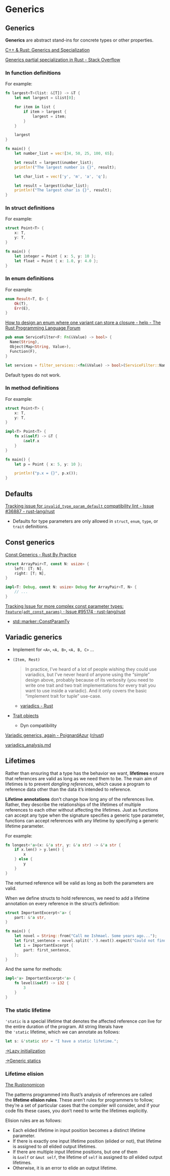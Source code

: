 # Generics
## Generics
**Generics** are abstract stand-ins for concrete types or other properties.

[C++ & Rust: Generics and Specialization](https://www.tangramvision.com/blog/c-rust-generics-and-specialization)

[Generics partial specialization in Rust - Stack Overflow](https://stackoverflow.com/questions/66832882/generics-partial-specialization-in-rust)

### In function definitions
For example:
```rust
fn largest<T>(list: &[T]) -> &T {
    let mut largest = &list[0];

    for item in list {
        if item > largest {
            largest = item;
        }
    }

    largest
}

fn main() {
    let number_list = vec![34, 50, 25, 100, 65];

    let result = largest(&number_list);
    println!("The largest number is {}", result);

    let char_list = vec!['y', 'm', 'a', 'q'];

    let result = largest(&char_list);
    println!("The largest char is {}", result);
}
```

### In struct definitions
For example:
```rust
struct Point<T> {
    x: T,
    y: T,
}

fn main() {
    let integer = Point { x: 5, y: 10 };
    let float = Point { x: 1.0, y: 4.0 };
}
```

### In enum definitions
For example:
```rust
enum Result<T, E> {
    Ok(T),
    Err(E),
}
```

[How to design an enum where one variant can store a closure - help - The Rust Programming Language Forum](https://users.rust-lang.org/t/how-to-design-an-enum-where-one-variant-can-store-a-closure/59322)
```rust
pub enum ServiceFilter<F: Fn(&Value) -> bool> {
  Name(String),
  Object(Map<String, Value>),
  Function(F),
}

let services = filter_services::<fn(&Value) -> bool>(ServiceFilter::Name("myName".to_string()));
```
Default types do not work.

### In method definitions
For example:
```rust
struct Point<T> {
    x: T,
    y: T,
}

impl<T> Point<T> {
    fn x(&self) -> &T {
        &self.x
    }
}

fn main() {
    let p = Point { x: 5, y: 10 };

    println!("p.x = {}", p.x());
}
```

## Defaults
[Tracking issue for `invalid_type_param_default` compatibility lint - Issue #36887 - rust-lang/rust](https://github.com/rust-lang/rust/issues/36887)
- Defaults for type parameters are only allowed in `struct`, `enum`, `type`, or `trait` definitions.

## Const generics
[Const Generics - Rust By Practice](https://practice.rs/generics-traits/const-generics.html)

```rust
struct ArrayPair<T, const N: usize> {
    left: [T; N],
    right: [T; N],
}

impl<T: Debug, const N: usize> Debug for ArrayPair<T, N> {
    // ...
}
```

[Tracking Issue for more complex const parameter types: `feature(adt_const_params)` · Issue #95174 · rust-lang/rust](https://github.com/rust-lang/rust/issues/95174)
- [std::marker::ConstParamTy](https://doc.rust-lang.org/nightly/std/marker/trait.ConstParamTy.html)

## Variadic generics
- Implement for `<A>`, `<A, B>`, `<A, B, C>` ...

- `(Item, Rest)`

  > In practice, I’ve heard of a lot of people wishing they could use variadics, but I’ve never heard of anyone using the “simple” design above, probably because of its verbosity (you need to write one trait and two trait implementations for every trait you want to use inside a variadic). And it only covers the basic “implement trait for tuple” use-case.

  - [variadics - Rust](https://docs.rs/variadics/latest/variadics/)

- [Trait objects](Traits/README.md#trait-objects)
  - Dyn compatibility

[Variadic generics, again - PoignardAzur](https://poignardazur.github.io/2023/11/08/time-for-variadic-generics/) ([r/rust](https://www.reddit.com/r/rust/comments/17qp7v4/variadic_generics_again/))

[variadics\_analysis.md](https://gist.github.com/PoignardAzur/aea33f28e2c58ffe1a93b8f8d3c58667)

## Lifetimes
Rather than ensuring that a type has the behavior we want, **lifetimes** ensure that references are valid as long as we need them to be. The main aim of lifetimes is to prevent _dangling references_, which cause a program to reference data other than the data it’s intended to reference.

**Lifetime annotations** don’t change how long any of the references live. Rather, they describe the relationships of the lifetimes of multiple references to each other without affecting the lifetimes. Just as functions can accept any type when the signature specifies a generic type parameter, functions can accept references with any lifetime by specifying a generic lifetime parameter.

For example:
```rust
fn longest<'a>(x: &'a str, y: &'a str) -> &'a str {
    if x.len() > y.len() {
        x
    } else {
        y
    }
}
```
The returned reference will be valid as long as both the parameters are valid.

When we define structs to hold references, we need to add a lifetime annotation on every reference in the struct’s definition:
```rust
struct ImportantExcerpt<'a> {
    part: &'a str,
}

fn main() {
    let novel = String::from("Call me Ishmael. Some years ago...");
    let first_sentence = novel.split('.').next().expect("Could not find a '.'");
    let i = ImportantExcerpt {
        part: first_sentence,
    };
}
```

And the same for methods:
```rust
impl<'a> ImportantExcerpt<'a> {
    fn level(&self) -> i32 {
        3
    }
}
```

### The static lifetime
`'static` is a special lifetime that denotes the affected reference _can_ live for the entire duration of the program. All string literals have the `'static` lifetime, which we can annotate as follows:
```rust
let s: &'static str = "I have a static lifetime.";
```

[→Lazy initialization](../../Libraries/Paradigms/Object-oriented.md#lazy-evaluation)

[→Generic statics](../Variables/Static.md#generic-statics)

### Lifetime elision
[The Rustonomicon](https://doc.rust-lang.org/nomicon/lifetime-elision.html)

The patterns programmed into Rust’s analysis of references are called the **lifetime elision rules**. These aren’t rules for programmers to follow; they’re a set of particular cases that the compiler will consider, and if your code fits these cases, you don’t need to write the lifetimes explicitly.

Elision rules are as follows:
- Each elided lifetime in input position becomes a distinct lifetime parameter.
- If there is exactly one input lifetime position (elided or not), that lifetime is assigned to _all_ elided output lifetimes.
- If there are multiple input lifetime positions, but one of them is `&self` or `&mut self`, the lifetime of `self` is assigned to _all_ elided output lifetimes.
- Otherwise, it is an error to elide an output lifetime.
